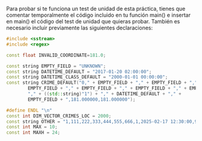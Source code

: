 Para probar si te funciona un test de unidad de esta práctica, tienes que comentar temporalmente el código incluido en tu función main() e insertar en main() el código del test de unidad que quieras probar. También es necesario incluir previamente las siguientes declaraciones:

``` cpp
#include <sstream>
#include <regex>

const float INVALID_COORDINATE=181.0; 

const string EMPTY_FIELD = "UNKNOWN";
const string DATETIME_DEFAULT = "2017-01-20 02:00:00";
const string DATETIME_CLASS_DEFAULT = "2000-01-01 00:00:00";
const string CRIME_DEFAULT("0," + EMPTY_FIELD + "," + EMPTY_FIELD + "," +
        EMPTY_FIELD + "," + EMPTY_FIELD + "," + EMPTY_FIELD + "," + EMPTY_FIELD +
        "," + ((std::string)"1") + "," + DATETIME_DEFAULT + "," +
        EMPTY_FIELD + ",181.000000,181.000000");

#define ENDL "\n"
const int DIM_VECTOR_CRIMES_LOC = 2000;
const string OTHER = "1,111,222,333,444,555,666,1,2025-02-17 12:30:00,999,90.000000,180.000000 ";
const int MAX = 10;
const int MAXH = 24;
```
